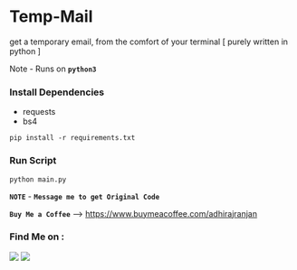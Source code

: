 # Temp-Mail
get a temporary email, from the comfort of your terminal [ purely written in python ]

Note - Runs on **`python3`**

### Install Dependencies
- requests
- bs4

```
pip install -r requirements.txt
```

### Run Script
```
python main.py
```

**`NOTE`** - **`Message me to get Original Code`**

**`Buy Me a Coffee`**
--> https://www.buymeacoffee.com/adhirajranjan

### Find Me on :
<p align="left">
  <a href="https://github.com/adhiraj-ranjan" target="_blank"><img src="https://img.shields.io/badge/Github-ADHIRAJ--RANJAN-green?style=for-the-badge&logo=github"></a>
  <a href="https://www.instagram.com/adhiraj_ranjan" target="_blank"><img src="https://img.shields.io/badge/IG-adhiraj_ranjan-red?style=for-the-badge&logo=instagram"></a>
</p>
